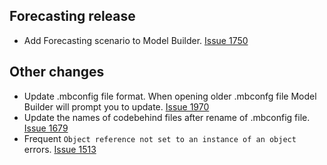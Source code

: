 ## Forecasting release 
- Add Forecasting scenario to Model Builder. [Issue 1750](https://github.com/dotnet/machinelearning-modelbuilder/issues/1750)

## Other changes
- Update .mbconfig file format. When opening older .mbconfg file Model Builder will prompt you to update. [Issue 1970](https://github.com/dotnet/machinelearning-modelbuilder/issues/1970)
- Update the names of codebehind files after rename of .mbconfig file. [Issue 1679](https://github.com/dotnet/machinelearning-modelbuilder/issues/1679)
- Frequent ```Object reference not set to an instance of an object``` errors. [Issue 1513](https://github.com/dotnet/machinelearning-modelbuilder/issues/1513) 

